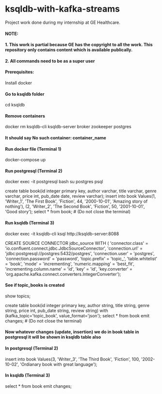 # ksqldb-with-kafka-streams
Project work done during my internship at GE Healthcare.

#### NOTE: 
####       1. This work is partial because GE has the copyright to all the work. This repository only contains content which is available publically. 
####       2. All commands need to be as a super user

#### Prerequisites:
Install docker

#### Go to ksqldb folder
cd ksqldb

#### Remove containers
docker rm ksqldb-cli ksqldb-server broker zookeeper postgres
#### It should say No such container: container_name

#### Run docker file (Terminal 1)
docker-compose up

#### Run postgresql (Terminal 2)
docker exec -it postgresql bash
su postgres
psql

create table book(id integer primary key, author varchar, title varchar, genre varchar, price int, pub_date date, review varchar);
insert into book Values(1, 'Writer_1', 'The First Book', 'Fiction', 44, '2000-10-01', 'Amazing story of nothing'), (2, 'Writer_2', 'The Second Book', 'Fiction', 50, '2001-10-01', 'Good story');
select * from book;               # (Do not close the terminal)

#### Run ksqldb (Terminal 3)
docker exec -it ksqldb-cli ksql http://ksqldb-server:8088

CREATE SOURCE CONNECTOR jdbc_source WITH (
  'connector.class'          = 'io.confluent.connect.jdbc.JdbcSourceConnector',
  'connection.url'           = 'jdbc:postgresql://postgres:5432/postgres',
  'connection.user'          = 'postgres',
  'connection.password'      = 'password',
  'topic.prefix'             = 'topic_',
  'table.whitelist'          = 'book',
  'mode'                     = 'incrementing',
  'numeric.mapping'          = 'best_fit',
  'incrementing.column.name' = 'id',
  'key'                      = 'id',
  'key.converter'            = 'org.apache.kafka.connect.converters.IntegerConverter');
  
#### See if topic_books is created
show topics;

create table book(id integer primary key, author string, title string, genre string, price int, pub_date string, review string) with (kafka_topic='topic_book', value_format='json');
select * from book emit changes;     # (Do not close the terminal)

#### Now whatever changes (update, insertion) we do in book table in postgresql it will be shown in ksqldb table also
#### In postgresql (Terminal 2)
insert into book Values(3, 'Writer_3', 'The Third Book', 'Fiction', 100, '2002-10-02', 'Ordianary book with great language');

#### In ksqldb (Terminal 3)
select * from book emit changes;
